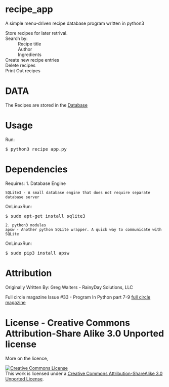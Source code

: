 # recipe_app
A simple menu-driven recipe database program written in python3
<dl>
    <dt>Store recipes for later retrival.</dt>
    <dt>Search by:</dt>
        <dd>Recipe title</dd>
        <dd>Author</dd>
        <dd>Ingredients</dd>
    <dt>Create new recipe entries</dt>
    <dt>Delete recipes</dt>
    <dt>Print Out recipes</dt>
</dl>

DATA
====

The Recipes are stored in the [Database](recipe_app.db)

Usage
=====
Run:
<pre>
$ <kbd>python3 recipe_app.py</kbd>
</pre>


Dependencies
============
Requires:
    1. Database Engine

    SQLite3 - A small database engine that does not require separate database server

OnLinuxRun:
<pre>
$ <kbd>sudo apt-get install sqlite3</kbd>
</pre>

    2. python3 modules 
    apsw - Another python SQLite wrapper. A quick way to communicate with SQLite
					
OnLinuxRun:
<pre>
$ <kbd>sudo pip3 install apsw</kbd>
</pre>



Attribution
===========
Originally Written By:
Greg Walters - RainyDay Solutions, LLC


Full circle magazine Issue #33 - Program In Python part 7-9
[full circle magazine](www.fullcirclemagazine.org)

License - Creative Commons Attribution-Share Alike 3.0 Unported license
==========================================================================
More on the licence, 

<a rel="license" href="http://creativecommons.org/licenses/by-sa/3.0/"><img alt="Creative Commons License" style="border-width:0" src="https://i.creativecommons.org/l/by-sa/3.0/88x31.png" /></a><br />This work is licensed under a <a rel="license" href="http://creativecommons.org/licenses/by-sa/3.0/">Creative Commons Attribution-ShareAlike 3.0 Unported License</a>.

